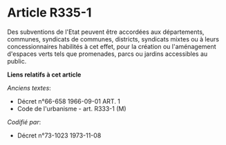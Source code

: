 # Article R335-1

Des subventions de l'Etat peuvent être accordées aux départements, communes, syndicats de communes, districts, syndicats
mixtes ou à leurs concessionnaires habilités à cet effet, pour la création ou l'aménagement d'espaces verts tels que
promenades, parcs ou jardins accessibles au public.

**Liens relatifs à cet article**

_Anciens textes_:

  - Décret n°66-658 1966-09-01 ART. 1
  - Code de l'urbanisme - art. R333-1 (M)

_Codifié par_:

  - Décret n°73-1023 1973-11-08

